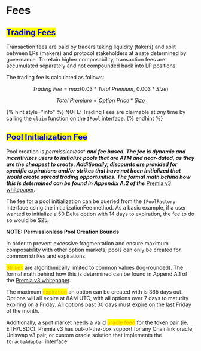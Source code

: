 # Fees

## <mark style="color:blue;">Trading Fees</mark>

Transaction fees are paid by traders taking liquidity (takers) and split between LPs (makers) and protocol stakeholders at a rate determined by governance. To retain higher composability, transaction fees are accumulated separately and not compounded back into LP positions.

The trading fee is calculated as follows:

$$
Trading\:Fee = max(0.03*Total\:Premium,\: 0.003*Size)
$$

$$
Total\:Premium = Option\:Price * Size
$$

{% hint style="info" %}
NOTE: Trading Fees are claimable at _any_ time by calling the `claim` function on the `IPool` interface.
{% endhint %}

## <mark style="color:blue;">Pool Initialization Fee</mark>

Pool creation is _permissionless\* **and fee based. The fee is dynamic and incentivizes users to initialize pools that are ATM and near-dated, as they are the cheapest to create. Additionally, discounts are provided for specific expirations and/or strikes that have not been initialized that would create spread trading opportunities. The formal math behind how this is determined can be found in Appendix A.2 of the**_ [Premia v3 whitepaper](https://premia.finance/v3.pdf)_**.**_

The fee for a pool initialization can be queried from the `IPoolFactory` interface using the initializationFee method. As a basic example, if a user wanted to initialize a 50 Delta option with 14 days to expiration, the fee to do so would be $25.

**NOTE: Permissionless Pool Creation Bounds**

In order to prevent excessive fragmentation and ensure maximum composability with other option markets, pools can only be created for common strikes and expirations.

<mark style="color:orange;">Strikes</mark> are algorithmically limited to common values (log-rounded). The formal math behind how this is determined can be found in Append A.1 of the [Premia v3 whitepaper](https://premia.finance/v3.pdf).

The maximum <mark style="color:orange;">expiration</mark> an option can be created with is 365 days out. Options will all expire at 8AM UTC, with all options over 7 days to maturity expiring on a Friday. All options past 30 days must expire on the last Friday of the month.

Additionally, a spot market needs a valid <mark style="color:orange;">oracle feed</mark> for the token pair (ie. ETH/USDC). Premia v3 has out-of-the-box support for any Chainlink oracle, Uniswap v3 pair, or custom oracle solution that implements the `IOracleAdapter` interface.

